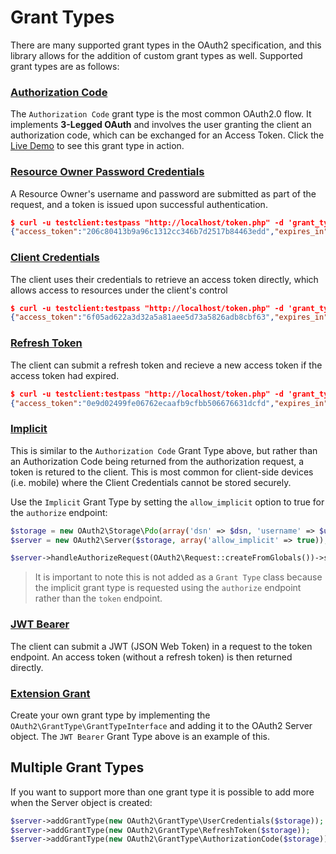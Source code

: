 # Grant Types

There are many supported grant types in the OAuth2 specification, and this library allows for the addition of custom grant types as well.
Supported grant types are as follows:

### [Authorization Code](../../grant-types/authorization-code/)

The `Authorization Code` grant type is the most common OAuth2.0 flow.  It implements **3-Legged OAuth** and involves the user granting the
client an authorization code, which can be exchanged for an Access Token. Click the [Live Demo](http://brentertainment.com/oauth2/) to see
this grant type in action.

### [Resource Owner Password Credentials](../../grant-types/user-credentials/)

A Resource Owner's username and password are submitted as part of the request, and a token is issued upon successful authentication.

```json
$ curl -u testclient:testpass "http://localhost/token.php" -d 'grant_type=password&username=someuser&password=somepassword'
{"access_token":"206c80413b9a96c1312cc346b7d2517b84463edd","expires_in":3600,"token_type":"bearer","scope":null}
```

### [Client Credentials](../../grant-types/client-credentials/)

The client uses their credentials to retrieve an access token directly, which allows access to resources under the client's control

```json
$ curl -u testclient:testpass "http://localhost/token.php" -d 'grant_type=client_credentials'
{"access_token":"6f05ad622a3d32a5a81aee5d73a5826adb8cbf63","expires_in":3600,"token_type":"bearer","scope":null}
```

### [Refresh Token](../../grant-types/refresh-token/)

The client can submit a refresh token and recieve a new access token if the access token had expired.

```json
$ curl -u testclient:testpass "http://localhost/token.php" -d 'grant_type=refresh_token&refresh_token=c54adcfdb1d99d10be3be3b77ec32a2e402ef7e3'
{"access_token":"0e9d02499fe06762ecaafb9cfbb506676631dcfd","expires_in":3600,"token_type":"bearer","scope":null}
```

### [Implicit](../../grant-types/implicit/)

This is similar to the `Authorization Code` Grant Type above, but rather than an Authorization Code being returned from the authorization
request, a token is retured to the client.  This is most common for client-side devices (i.e. mobile) where the Client Credentials cannot
be stored securely.

Use the `Implicit` Grant Type by setting the `allow_implicit` option to true for the `authorize` endpoint:

```php
$storage = new OAuth2\Storage\Pdo(array('dsn' => $dsn, 'username' => $username, 'password' => $password));
$server = new OAuth2\Server($storage, array('allow_implicit' => true));

$server->handleAuthorizeRequest(OAuth2\Request::createFromGlobals())->send();
```

> It is important to note this is not added as a `Grant Type` class because the implicit grant type is requested using the `authorize` endpoint rather than the `token` endpoint.

### [JWT Bearer](../../grant-types/jwt-bearer/)

The client can submit a JWT (JSON Web Token) in a request to the token endpoint. An access token (without a refresh token) is then returned directly.

### [Extension Grant](http://tools.ietf.org/html/rfc6749#section-4.5)

Create your own grant type by implementing the `OAuth2\GrantType\GrantTypeInterface` and adding it to the OAuth2 Server object.  The `JWT Bearer`
Grant Type above is an example of this.

## Multiple Grant Types

If you want to support more than one grant type it is possible to add more when the Server object is created:

```php
$server->addGrantType(new OAuth2\GrantType\UserCredentials($storage));
$server->addGrantType(new OAuth2\GrantType\RefreshToken($storage));
$server->addGrantType(new OAuth2\GrantType\AuthorizationCode($storage));
```
